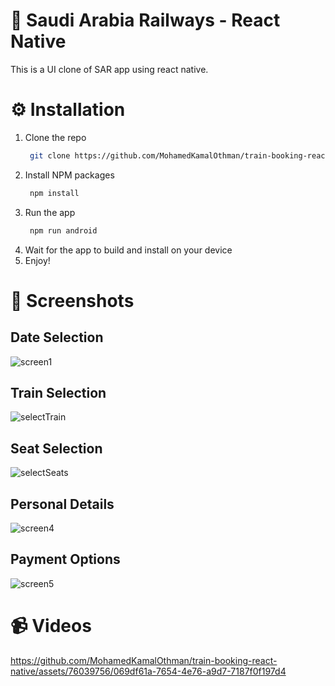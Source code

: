 # 🚆 Saudi Arabia Railways - React Native

This is a UI clone of SAR app using react native.

# ⚙️ Installation

1. Clone the repo
   ```sh
    git clone https://github.com/MohamedKamalOthman/train-booking-react-native.git
   ```
2. Install NPM packages
   ```sh
    npm install
   ```
3. Run the app
   ```sh
    npm run android
   ```
4. Wait for the app to build and install on your device
5. Enjoy!

# 📸 Screenshots

## Date Selection

![screen1](https://github.com/MohamedKamalOthman/train-booking-react-native/assets/76039756/f070fa74-04db-44eb-b169-1c7ea6ce0f02)

## Train Selection

![selectTrain](https://github.com/MohamedKamalOthman/train-booking-react-native/assets/76039756/ccef0db9-a1e8-46f0-b8c1-fa69048c0380)

## Seat Selection

![selectSeats](https://github.com/MohamedKamalOthman/train-booking-react-native/assets/76039756/de74417d-5d7d-4435-be4c-7324de157304)

## Personal Details

![screen4](https://github.com/MohamedKamalOthman/train-booking-react-native/assets/76039756/661cd7a3-aeb5-4231-84f8-ff834af4f17f)

## Payment Options

![screen5](https://github.com/MohamedKamalOthman/train-booking-react-native/assets/76039756/0f6a5e6b-df10-4a7e-b868-a12f835866b3)

# 📹 Videos

https://github.com/MohamedKamalOthman/train-booking-react-native/assets/76039756/069df61a-7654-4e76-a9d7-7187f0f197d4
